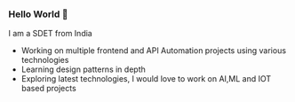 ### Hello World 👋
I am a SDET from India 

- Working on multiple frontend and API Automation projects using various technologies
- Learning design patterns in depth
- Exploring latest technologies, I would love to work on AI,ML and IOT based projects
<br>
